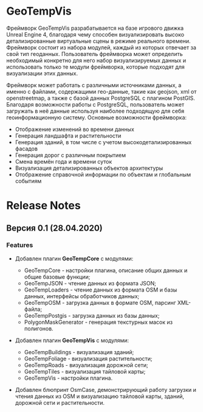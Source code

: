 # GeoTempVis

Фреймворк GeoTempVis разрабатывается на базе игрового движка Unreal Engine 4, благодаря чему способен визуализировать высоко детализированные виртуальные сцены в режиме реального времени. Фреймворк состоит из набора модулей, каждый из которых отвечает за свой тип геоданных. Пользователь фреймворка может определить необходимый конкретно для него набор визуализируемых данных и использовать только те модули фреймворка, которые подходят для визуализации этих данных.

Фреймворк может работать с различными источниками данных, а именно с файлами, содержащими гео-данные, такие как geojson, xml от openstreetmap, а также с базой данных PostgreSQL с плагином PostGIS. Благодаря возможности работы с PostgreSQL, пользователь может загружать в неё данные используя наиболее подходящую для себя геоинформационную систему.
Основные возможности фреймворка:
- Отображение изменений во времени данных
- Генерация ландшафта и растительности
- Генерация зданий, в том числе с учетом высокодетализированных фасадов
- Генерация дорог с различным покрытием
- Смена времён года и времени суток
- Визуализация детализированных объектов архитектуры
- Отображение справочной информации по объектам и глобальным событиям

# Release Notes

## Версия 0.1 (28.04.2020)

### Features

- Добавлен плагин **GeoTempCore** с модулями:
  - GeoTempCore - настройки плагина, описание общих данных и общие базовые функции;
  - GeoTempJSON - чтение данных из формата JSON;
  - GeoTempLoaders - чтение данных из формата OSM и базы данных, интерфейсы обработчиков данных;
  - GeoTempOSM - загрузка данных в формате OSM, парсинг XML-файла;
  - GeoTempPostgis - загрузка данных из базы данных;
  - PolygonMaskGenerator - генерация текстурных масок из полигонов.
- Добавлен плагин **GeoTempVis** с модулями:
  - GeoTempBuildings - визуализация зданий;
  - GeoTempFoliage - визуализация растительности;
  - GeoTempRoads - визуализация дорожной сети;
  - GeoTempTiles - визуализация тайловой карты;
  - GeoTempVis - настройки плагина.

- Добавлен блюпринт OsmCase, демонстрирующий работу загрузки и чтения данных из OSM и визуализацию тайловой карты, зданий, дорожной сети и растительности.
